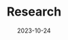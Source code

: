 ---
title: "Research"
date: 2023-10-24
type: landing

design:
  spacing: "3rem"

sections:

  # Collection of publications
  - block: collection
    id: publications               # optional but handy for linking
    content:
      title: "Publications"       # section header
      filters:
        folders:
          - publication           # fetch pages under content/publication/
    design:
      view: compact              # others: citation / list
      columns: "1"                # one column layout

  # (Optional) keep your Working papers markdown block
  - block: markdown
    id: working-papers
    content:
      title: "Working papers"
      text: "Idem."
---